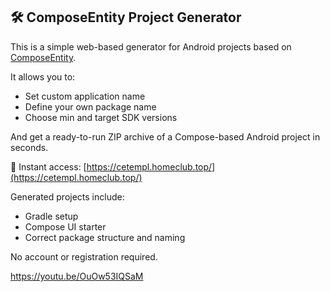 ## 🛠️ ComposeEntity Project Generator

This is a simple web-based generator for Android projects based on [ComposeEntity](README.md).

It allows you to:

- Set custom application name
- Define your own package name
- Choose min and target SDK versions

And get a ready-to-run ZIP archive of a Compose-based Android project in seconds.

🎯 Instant access: [https://cetempl.homeclub.top/](https://cetempl.homeclub.top/)

Generated projects include:
- Gradle setup
- Compose UI starter
- Correct package structure and naming

No account or registration required.

https://youtu.be/OuOw53IQSaM
